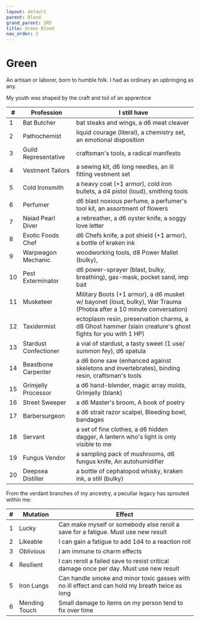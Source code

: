 ```yaml
---
layout: default
parent: Blood
grand_parent: SRD
title: Green Blood
nav_order: 3
---
```

# Green
An artisan or laborer, born to humble folk. I had as ordinary an upbringing as any.

My youth was shaped by the craft and toil of an apprentice

|#|Profession |I still have|
|------|-----------|-|
1| Bat Butcher| bat steaks and wings, a d6 meat cleaver
2| Pathochemist| liquid courage (literal), a chemistry set, an emotional disposition
3| Guild Representative| craftsman's tools, a radical manifesto
4| Vestment Tailors| a sewing kit, d6 long needles, an ill fitting vestment set
5| Cold Ironsmith| a heavy coat (+1 armor), cold iron bullets, a d4 pistol (loud), smithing tools
6| Perfumer| d6 blast noxious perfume, a perfumer's tool kit, an assortment of flowers
7| Naiad Pearl Diver| a rebreather, a d6 oyster knife, a soggy love letter
8| Exotic Foods Chef| d6 Chefs knife, a pot shield (+1 armor), a bottle of kraken ink
9| Warpwagon Mechanic| woodworking tools, d8 Power Mallet (bulky), 
10| Pest Exterminator| d6 power-sprayer (blast, bulky, breathing), gas-mask, pocket sand, imp bait
11| Musketeer| Military Boots (+1 armor), a d6 musket w/ bayonet (loud, bulky), War Trauma (Phobia after a 10 minute conversation) 
12| Taxidermist| ectoplasm resin, preservation charms, a d8 Ghost hammer (slain creature's ghost fights for you with 1 HP)
13| Stardust Confectioner| a vial of stardust, a tasty sweet (1 use/ summon fey), d6 spatula
14| Beastbone Carpenter| a d6 bone saw (enhanced against skeletons and invertebrates), binding resin, craftsman's tools
15| Grimjelly Processor| a d6 hand-blender, magic array molds, Grimjelly (blank)
16| Street Sweeper | a d6 Master's broom, A book of poetry
17| Barbersurgeon | a d6 strait razor scalpel, Bleeding bowl, bandages
18| Servant | a set of fine clothes, a d6 hidden dagger, A lantern who's light is only visible to me
19| Fungus Vendor| a sampling pack of mushrooms, d6 fungus knife, An autohumidifier 
20| Deepsea Distiller| a bottle of cephalopod whisky, kraken ink, a still (bulky)

From the verdant branches of my ancestry, a peculiar legacy has sprouted within me:

|#|Mutation |Effect|
|------|-----------|-|
|1| Lucky| Can make myself or somebody else reroll a save for a fatigue. Must use new result
|2| Likeable| I can gain a fatigue to add 1d4 to a reaction roll
|3| Oblivious| I am immune to charm effects
|4| Resilient| I can reroll a failed save to resist critical damage once per day. Must use new result
|5| Iron Lungs| Can handle smoke and minor toxic gasses with no ill effect and can hold my breath twice as long
|6| Mending Touch| Small damage to items on my person tend to fix over time
